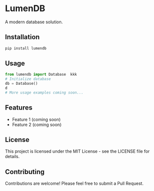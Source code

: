 # LumenDB

A modern database solution.

## Installation

```bash
pip install lumendb
```

## Usage

```python
from lumendb import Database  kkk
# Initialize database
db = Database()
d
# More usage examples coming soon...
```

## Features

- Feature 1 (coming soon)
- Feature 2 (coming soon)

## License

This project is licensed under the MIT License - see the LICENSE file for details.

## Contributing

Contributions are welcome! Please feel free to submit a Pull Request. 